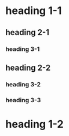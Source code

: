 # heading 1-1
## heading 2-1
### heading 3-1
## heading 2-2
### heading 3-2
### heading 3-3
# heading 1-2
